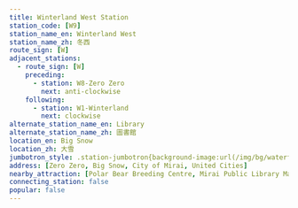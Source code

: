 ```yaml
---
title: Winterland West Station
station_code: [W9]
station_name_en: Winterland West
station_name_zh: 冬西
route_sign: [W]
adjacent_stations:
  - route_sign: [W]
    preceding:
      - station: W8-Zero Zero
        next: anti-clockwise
    following:
      - station: W1-Winterland
        next: clockwise
alternate_station_name_en: Library
alternate_station_name_zh: 圖書館
location_en: Big Snow
location_zh: 大雪
jumbotron_style: .station-jumbotron{background-image:url(/img/bg/waterfallline.png);background-repeat:no-repeat;background-size:100% 10px;background-position:0 130px}
address: [Zero Zero, Big Snow, City of Mirai, United Cities]
nearby_attraction: [Polar Bear Breeding Centre, Mirai Public Library Main Branch, United Cities Gene Vault]
connecting_station: false
popular: false
---
```


